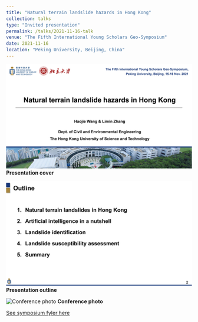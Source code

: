 ```yaml
---
title: "Natural terrain landslide hazards in Hong Kong"
collection: talks
type: "Invited presentation"
permalink: /talks/2021-11-16-talk
venue: "The Fifth International Young Scholars Geo-Symposium"
date: 2021-11-16
location: "Peking University, Beijing, China"
---
```

![Presentation cover](/images/Haojie%20Wang_Natural%20terrain%20landslides%20in%20Hong%20Kong_Page_01.jpg)
**Presentation cover**

![Presentation outline](/images/Haojie%20Wang_Natural%20terrain%20landslides%20in%20Hong%20Kong_Page_02.jpg)
**Presentation outline**

![Conference photo](http://124.205.79.199/images/2021-11/f60d2ba7-6f60-4ec2-93f9-0bcb12f30443.png)
**Conference photo**

[See symposium fyler here](http://124.205.79.199/docs/2021-11/20211102105735191601.pdf)
